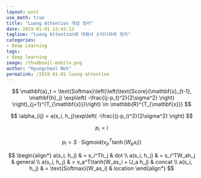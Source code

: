 ```yaml
---
layout: post
use_math: true
title: "Luong Attention 개념 정리"
date: 2019-01-01 13:43:13
tagline: "Luong Attention에 대해서 스터디하여 정리"
categories:
- Deep Learning
tags:
- deep learning
image: /thumbnail-mobile.png
author: "Hyungcheol Noh"
permalink: /2019-01-01-luong-attention
---
```


$$
\mathbf{a}_t = \text{Softmax}\left(\left(\text{Score}(\mathbf{s}_{t-1}, \mathbf{h}_j) \exp\left( -\frac{(j-p_t)^2}{2\sigma^2} \right) \right)_{j=1}^{T_{\mathbf{x}}}\right) \in \mathbb{R}^{T_{\mathbf{x}}}
$$

$$
\alpha_{ij} = a(s_i, h_j)\exp\left( -\frac{(j-p_i)^2}{2\sigma^2} \right)
$$

$$
p_i = i
$$

$$
p_i = S \cdot \text{Sigmoid}(v_p^T \tanh(W_p s_i))
$$

$$
\begin{align*}
a(s_i, h_j) & = s_i^Th_j & dot \\
a(s_i, h_j) & = s_i^TW_ah_j & general \\
a(s_i, h_j) & = v_a^T\tanh(W_as_i + U_a h_j) & concat \\
a(s_i, h_j) & = \text{Softmax}(W_as_i) & location
\end{align*}
$$
